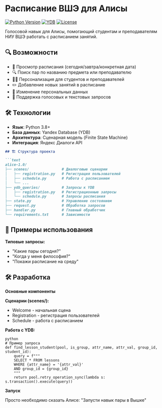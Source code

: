 # Расписание ВШЭ для Алисы

[![Python Version](https://img.shields.io/badge/python-3.8+-blue.svg)](https://www.python.org/downloads/)
[![YDB](https://img.shields.io/badge/database-Yandex%20Database-important)](https://ydb.tech/)
[![License](https://img.shields.io/badge/license-MIT-green.svg)](LICENSE)

Голосовой навык для Алисы, помогающий студентам и преподавателям НИУ ВШЭ работать с расписанием занятий.

## 🔍 Возможности

- 📅 Просмотр расписания (сегодня/завтра/конкретная дата)
- 🔍 Поиск пар по названию предмета или преподавателю
- 👨‍🎓 Персонализация для студентов и преподавателей
- ✏️ Добавление новых занятий в расписание
- 🔄 Изменение персональных данных
- 📱 Поддержка голосовых и текстовых запросов

## 🛠 Технологии

- **Язык**: Python 3.8+
- **База данных**: Yandex Database (YDB)
- **Архитектура**: Сценарная модель (Finite State Machine)
- **Интеграция**: Яндекс Диалоги API

````markdown
## 🏗 Структура проекта

```text
alice-1.0/
├── scenes/               # Диалоговые сценарии
│   ├── registration.py   # Регистрация пользователей
│   ├── schedule.py       # Работа с расписанием
│   └── ...               
├── ydb_queries/          # Запросы к YDB
│   ├── registration.py   # Регистрационные запросы
│   └── schedule.py       # Запросы расписания
├── state.py              # Управление состоянием
├── request.py            # Обработка запросов
├── handler.py            # Главный обработчик
└── requirements.txt      # Зависимости

````
## 📝 Примеры использования
**Типовые запросы:**
- "Какие пары сегодня?"
- "Когда у меня философия?"
- "Покажи расписание на среду"

## 🛠 Разработка
**Основные компоненты**

**Сценарии (scenes/):**
- Welcome - начальная сцена
- Registration - регистрация пользователей
- Schedule - работа с расписанием

**Работа с YDB:**

```
python
# Пример запроса
def find_lesson_student(pool, is_group, attr_name, attr_val, group_id, student_id):
    query = f"""
    SELECT * FROM lessons 
    WHERE {attr_name} = '{attr_val}' 
    AND group_id = {group_id}
    """
    return pool.retry_operation_sync(lambda s: s.transaction().execute(query))
```
**Запуск**

Просто необходимо сказать Алисе: "Запусти навык пары в Вышке"
